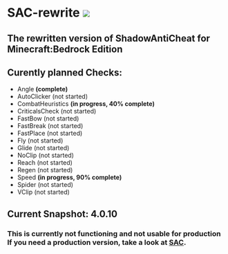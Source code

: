 # SAC-rewrite [![](https://img.shields.io/github/license/DarkWav/SAC-rewrite.svg?label=License)](https://github.com/DarkWav/SAC-rewrite/blob/master/LICENSE)
## The rewritten version of ShadowAntiCheat for Minecraft:Bedrock Edition

## Curently planned Checks:
- Angle <b>(complete)</b>
- AutoClicker (not started)
- CombatHeuristics <b>(in progress, 40% complete)</b>
- CriticalsCheck (not started)
- FastBow (not started)
- FastBreak (not started)
- FastPlace (not started)
- Fly (not started)
- Glide (not started)
- NoClip (not started)
- Reach (not started)
- Regen (not started)
- Speed <b>(in progress, 90% complete)</b>
- Spider (not started)
- VClip (not started)

## Current Snapshot: 4.0.10
### This is currently not functioning and not usable for production<br>If you need a production version, take a look at [SAC](https://github.com/DarkWav/SAC).
